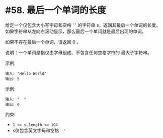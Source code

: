 # #58. 最后一个单词的长度

给定一个仅包含大小写字母和空格 ' ' 的字符串 s，返回其最后一个单词的长度。如果字符串从左向右滚动显示，那么最后一个单词就是最后出现的单词。

如果不存在最后一个单词，请返回 0 。

说明：一个单词是指仅由字母组成、不包含任何空格字符的 最大子字符串。

示例:
```
输入: "Hello World"
输出: 5
```

示例:
```
输入: "  "
输出: 0
```

约束:
- `1 <= s.length <= 104`
- `s`仅包含英文字母和空格`' '`
